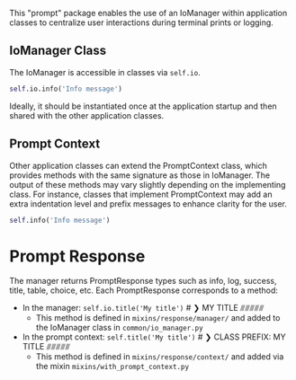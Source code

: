 This "prompt" package enables the use of an IoManager within application classes to centralize user interactions during terminal prints or logging.

## IoManager Class
The IoManager is accessible in classes via `self.io`.

```python
self.io.info('Info message')
```

Ideally, it should be instantiated once at the application startup and then shared with the other application classes.

## Prompt Context
Other application classes can extend the PromptContext class, which provides methods with the same signature as those in IoManager. The output of these methods may vary slightly depending on the implementing class. For instance, classes that implement PromptContext may add an extra indentation level and prefix messages to enhance clarity for the user.

```python
self.info('Info message')
```

# Prompt Response
The manager returns PromptResponse types such as info, log, success, title, table, choice, etc. Each PromptResponse corresponds to a method:
  - In the manager: `self.io.title('My title')`        # ❯ MY TITLE ⫻⫻⫻⫻⫻  
    - This method is defined in `mixins/response/manager/` and added to the IoManager class in `common/io_manager.py`
  - In the prompt context: `self.title('My title')`    # ❯ CLASS PREFIX: MY TITLE ⫻⫻⫻⫻⫻  
    - This method is defined in `mixins/response/context/` and added via the mixin `mixins/with_prompt_context.py`
